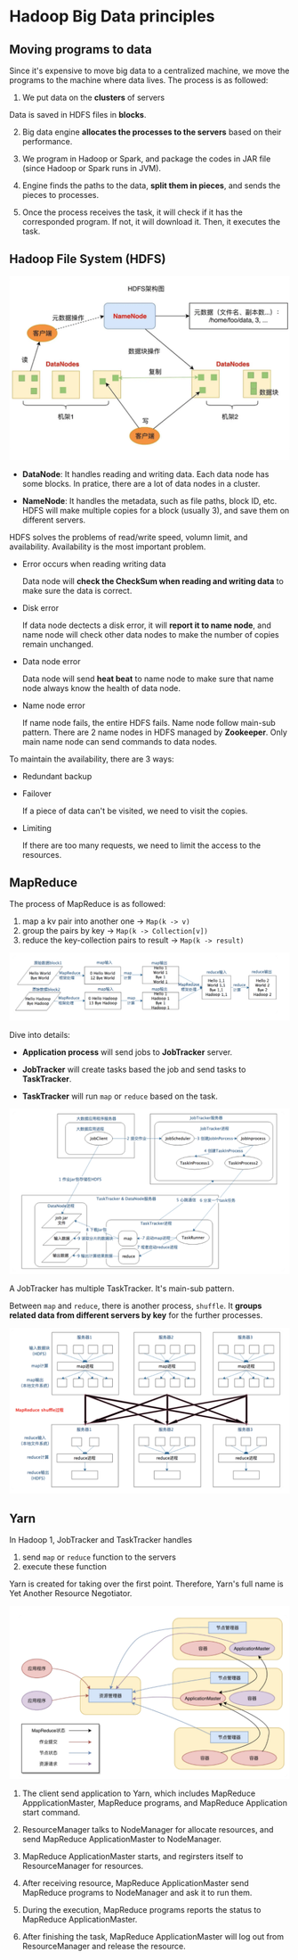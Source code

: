 # Hadoop Big Data principles

## Moving programs to data

Since it's expensive to move big data to a centralized machine, we move the programs to the machine where data lives. The process is as followed:

1. We put data on the **clusters** of servers

Data is saved in HDFS files in **blocks**.

2. Big data engine **allocates the processes to the servers** based on their performance.

3. We program in Hadoop or Spark, and package the codes in JAR file (since Hadoop or Spark runs in JVM).

4. Engine finds the paths to the data, **split them in pieces**, and sends the pieces to processes.

5. Once the process receives the task, it will check if it has the corresponded program. If not, it will download it. Then, it executes the task.

## Hadoop File System (HDFS)

![hdfs-structure](./images/hdfs-structure.png)

- **DataNode**: It handles reading and writing data. Each data node has some blocks. In pratice, there are a lot of data nodes in a cluster.

- **NameNode**: It handles the metadata, such as file paths, block ID, etc. HDFS will make multiple copies for a block (usually 3), and save them on different servers.

HDFS solves the problems of read/write speed, volumn limit, and availability. Availability is the most important problem.

- Error occurs when reading writing data

  Data node will **check the CheckSum when reading and writing data** to make sure the data is correct.

- Disk error

  If data node dectects a disk error, it will **report it to name node**, and name node will check other data nodes to make the number of copies remain unchanged.

- Data node error

  Data node will send **heat beat** to name node to make sure that name node always know the health of data node.

- Name node error

  If name node fails, the entire HDFS fails. Name node follow main-sub pattern. There are 2 name nodes in HDFS managed by **Zookeeper**. Only main name node can send commands to data nodes.

To maintain the availability, there are 3 ways:

- Redundant backup

- Failover

  If a piece of data can't be visited, we need to visit the copies.

- Limiting

  If there are too many requests, we need to limit the access to the resources.

## MapReduce

The process of MapReduce is as followed:

1. map a kv pair into another one -> `Map(k -> v)`
2. group the pairs by key -> `Map(k -> Collection[v])`
3. reduce the key-collection pairs to result -> `Map(k -> result)`

![map-reduce-example](./images/map-reduce-example.png)

Dive into details:

- **Application process** will send jobs to **JobTracker** server.

- **JobTracker** will create tasks based the job and send tasks to **TaskTracker**.

- **TaskTracker** will run `map` or `reduce` based on the task.

![map-reduce-processes](./images/map-reduce-processes.png)

A JobTracker has multiple TaskTracker. It's main-sub pattern.

Between `map` and `reduce`, there is another process, `shuffle`. It **groups related data from different servers by key** for the further processes.

![shuffle](./images/shuffle-map-reduce.png)

## Yarn

In Hadoop 1, JobTracker and TaskTracker handles

1. send `map` or `reduce` function to the servers
2. execute these function

Yarn is created for taking over the first point. Therefore, Yarn's full name is Yet Another Resource Negotiator.

![yarn](./images/yarn.png)

1. The client send application to Yarn, which includes MapReduce AppplicationMaster, MapReduce programs, and MapReduce Application start command.

2. ResourceManager talks to NodeManager for allocate resources, and send MapReduce ApplicationMaster to NodeManager.

3. MapReduce ApplicationMaster starts, and regirsters itself to ResourceManager for resources.

4. After receiving resource, MapReduce ApplicationMaster send MapReduce programs to NodeManager and ask it to run them.

5. During the execution, MapReduce programs reports the status to MapReduce ApplicationMaster.

6. After finishing the task, MapReduce ApplicationMaster will log out from ResourceManager and release the resource.
